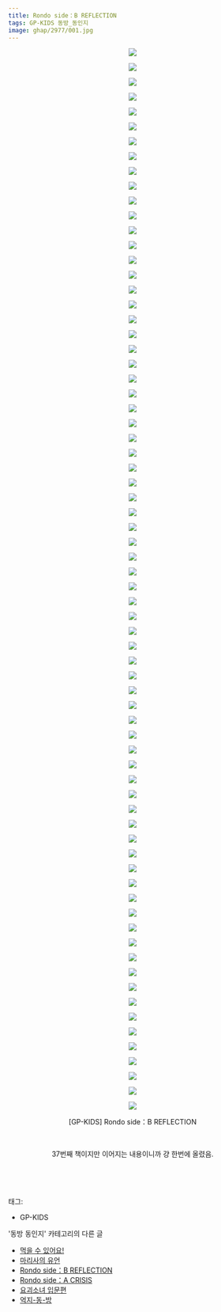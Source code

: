 ```yaml
---
title: Rondo side：B REFLECTION
tags: GP-KIDS 동방_동인지
image: ghap/2977/001.jpg
---
```

<div class="article">
<p style="text-align: center; clear: none; float: none;"><img src="{{ site.nasurl }}/ghap/2977/001.jpg"/></p>
<p style="text-align: center; clear: none; float: none;"><img src="{{ site.nasurl }}/ghap/2977/002.jpg"/></p>
<p style="text-align: center; clear: none; float: none;"><img src="{{ site.nasurl }}/ghap/2977/003.jpg"/></p>
<p style="text-align: center; clear: none; float: none;"><img src="{{ site.nasurl }}/ghap/2977/004.jpg"/></p>
<p style="text-align: center; clear: none; float: none;"><img src="{{ site.nasurl }}/ghap/2977/005.jpg"/></p>
<p style="text-align: center; clear: none; float: none;"><img src="{{ site.nasurl }}/ghap/2977/006.jpg"/></p>
<p style="text-align: center; clear: none; float: none;"><img src="{{ site.nasurl }}/ghap/2977/007.jpg"/></p>
<p style="text-align: center; clear: none; float: none;"><img src="{{ site.nasurl }}/ghap/2977/008.jpg"/></p>
<p style="text-align: center; clear: none; float: none;"><img src="{{ site.nasurl }}/ghap/2977/009.jpg"/></p>
<p style="text-align: center; clear: none; float: none;"><img src="{{ site.nasurl }}/ghap/2977/010.jpg"/></p>
<p style="text-align: center; clear: none; float: none;"><img src="{{ site.nasurl }}/ghap/2977/011.jpg"/></p>
<p style="text-align: center; clear: none; float: none;"><img src="{{ site.nasurl }}/ghap/2977/012.jpg"/></p>
<p style="text-align: center; clear: none; float: none;"><img src="{{ site.nasurl }}/ghap/2977/013.jpg"/></p>
<p style="text-align: center; clear: none; float: none;"><img src="{{ site.nasurl }}/ghap/2977/014.jpg"/></p>
<p style="text-align: center; clear: none; float: none;"><img src="{{ site.nasurl }}/ghap/2977/015.jpg"/></p>
<p style="text-align: center; clear: none; float: none;"><img src="{{ site.nasurl }}/ghap/2977/016.jpg"/></p>
<p style="text-align: center; clear: none; float: none;"><img src="{{ site.nasurl }}/ghap/2977/017.jpg"/></p>
<p style="text-align: center; clear: none; float: none;"><img src="{{ site.nasurl }}/ghap/2977/018.jpg"/></p>
<p style="text-align: center; clear: none; float: none;"><img src="{{ site.nasurl }}/ghap/2977/019.jpg"/></p>
<p style="text-align: center; clear: none; float: none;"><img src="{{ site.nasurl }}/ghap/2977/020.jpg"/></p>
<p style="text-align: center; clear: none; float: none;"><img src="{{ site.nasurl }}/ghap/2977/021.jpg"/></p>
<p style="text-align: center; clear: none; float: none;"><img src="{{ site.nasurl }}/ghap/2977/022.jpg"/></p>
<p style="text-align: center; clear: none; float: none;"><img src="{{ site.nasurl }}/ghap/2977/023.jpg"/></p>
<p style="text-align: center; clear: none; float: none;"><img src="{{ site.nasurl }}/ghap/2977/024.jpg"/></p>
<p style="text-align: center; clear: none; float: none;"><img src="{{ site.nasurl }}/ghap/2977/025.jpg"/></p>
<p style="text-align: center; clear: none; float: none;"><img src="{{ site.nasurl }}/ghap/2977/026.jpg"/></p>
<p style="text-align: center; clear: none; float: none;"><img src="{{ site.nasurl }}/ghap/2977/027.jpg"/></p>
<p style="text-align: center; clear: none; float: none;"><img src="{{ site.nasurl }}/ghap/2977/028.jpg"/></p>
<p style="text-align: center; clear: none; float: none;"><img src="{{ site.nasurl }}/ghap/2977/029.jpg"/></p>
<p style="text-align: center; clear: none; float: none;"><img src="{{ site.nasurl }}/ghap/2977/030.jpg"/></p>
<p style="text-align: center; clear: none; float: none;"><img src="{{ site.nasurl }}/ghap/2977/031.jpg"/></p>
<p style="text-align: center; clear: none; float: none;"><img src="{{ site.nasurl }}/ghap/2977/032.jpg"/></p>
<p style="text-align: center; clear: none; float: none;"><img src="{{ site.nasurl }}/ghap/2977/033.jpg"/></p>
<p style="text-align: center; clear: none; float: none;"><img src="{{ site.nasurl }}/ghap/2977/034.jpg"/></p>
<p style="text-align: center; clear: none; float: none;"><img src="{{ site.nasurl }}/ghap/2977/035.jpg"/></p>
<p style="text-align: center; clear: none; float: none;"><img src="{{ site.nasurl }}/ghap/2977/036.jpg"/></p>
<p style="text-align: center; clear: none; float: none;"><img src="{{ site.nasurl }}/ghap/2977/037.jpg"/></p>
<p style="text-align: center; clear: none; float: none;"><img src="{{ site.nasurl }}/ghap/2977/038.jpg"/></p>
<p style="text-align: center; clear: none; float: none;"><img src="{{ site.nasurl }}/ghap/2977/039.jpg"/></p>
<p style="text-align: center; clear: none; float: none;"><img src="{{ site.nasurl }}/ghap/2977/040.jpg"/></p>
<p style="text-align: center; clear: none; float: none;"><img src="{{ site.nasurl }}/ghap/2977/041.jpg"/></p>
<p style="text-align: center; clear: none; float: none;"><img src="{{ site.nasurl }}/ghap/2977/042.jpg"/></p>
<p style="text-align: center; clear: none; float: none;"><img src="{{ site.nasurl }}/ghap/2977/043.jpg"/></p>
<p style="text-align: center; clear: none; float: none;"><img src="{{ site.nasurl }}/ghap/2977/044.jpg"/></p>
<p style="text-align: center; clear: none; float: none;"><img src="{{ site.nasurl }}/ghap/2977/045.jpg"/></p>
<p style="text-align: center; clear: none; float: none;"><img src="{{ site.nasurl }}/ghap/2977/046.jpg"/></p>
<p style="text-align: center; clear: none; float: none;"><img src="{{ site.nasurl }}/ghap/2977/047.jpg"/></p>
<p style="text-align: center; clear: none; float: none;"><img src="{{ site.nasurl }}/ghap/2977/048.jpg"/></p>
<p style="text-align: center; clear: none; float: none;"><img src="{{ site.nasurl }}/ghap/2977/049.jpg"/></p>
<p style="text-align: center; clear: none; float: none;"><img src="{{ site.nasurl }}/ghap/2977/050.jpg"/></p>
<p style="text-align: center; clear: none; float: none;"><img src="{{ site.nasurl }}/ghap/2977/051.jpg"/></p>
<p style="text-align: center; clear: none; float: none;"><img src="{{ site.nasurl }}/ghap/2977/052.jpg"/></p>
<p style="text-align: center; clear: none; float: none;"><img src="{{ site.nasurl }}/ghap/2977/053.jpg"/></p>
<p style="text-align: center; clear: none; float: none;"><img src="{{ site.nasurl }}/ghap/2977/054.jpg"/></p>
<p style="text-align: center; clear: none; float: none;"><img src="{{ site.nasurl }}/ghap/2977/055.jpg"/></p>
<p style="text-align: center; clear: none; float: none;"><img src="{{ site.nasurl }}/ghap/2977/056.jpg"/></p>
<p style="text-align: center; clear: none; float: none;"><img src="{{ site.nasurl }}/ghap/2977/057.jpg"/></p>
<p style="text-align: center; clear: none; float: none;"><img src="{{ site.nasurl }}/ghap/2977/058.jpg"/></p>
<p style="text-align: center; clear: none; float: none;"><img src="{{ site.nasurl }}/ghap/2977/059.jpg"/></p>
<p style="text-align: center; clear: none; float: none;"><img src="{{ site.nasurl }}/ghap/2977/060.jpg"/></p>
<p style="text-align: center; clear: none; float: none;"><img src="{{ site.nasurl }}/ghap/2977/061.jpg"/></p>
<p style="text-align: center; clear: none; float: none;"><img src="{{ site.nasurl }}/ghap/2977/062.jpg"/></p>
<p style="text-align: center; clear: none; float: none;"><img src="{{ site.nasurl }}/ghap/2977/063.jpg"/></p>
<p style="text-align: center; clear: none; float: none;"><img src="{{ site.nasurl }}/ghap/2977/064.jpg"/></p>
<p style="text-align: center; clear: none; float: none;"><img src="{{ site.nasurl }}/ghap/2977/065.jpg"/></p>
<p style="text-align: center; clear: none; float: none;"><img src="{{ site.nasurl }}/ghap/2977/066.jpg"/></p>
<p style="text-align: center; clear: none; float: none;"><img src="{{ site.nasurl }}/ghap/2977/067.jpg"/></p>
<p style="text-align: center; clear: none; float: none;"><img src="{{ site.nasurl }}/ghap/2977/068.jpg"/></p>
<p style="text-align: center; clear: none; float: none;"><img src="{{ site.nasurl }}/ghap/2977/069.jpg"/></p>
<p style="text-align: center; clear: none; float: none;"><img src="{{ site.nasurl }}/ghap/2977/070.jpg"/></p>
<p style="text-align: center; clear: none; float: none;"><img src="{{ site.nasurl }}/ghap/2977/071.jpg"/></p>
<p style="text-align: center; clear: none; float: none;"><img src="{{ site.nasurl }}/ghap/2977/072.jpg"/></p>
<p style="text-align: center; clear: none; float: none;">[GP-KIDS] Rondo side：B REFLECTION</p>
<p style="text-align: center; clear: none; float: none;"><br/></p>
<p style="text-align: center; clear: none; float: none;">37번째 책이지만 이어지는 내용이니까 걍 한번에 올렸음.</p>
<p style="text-align: center; clear: none; float: none;"><br/></p>
<p><br/></p>
</div><div class="tagTrail">
<p>태그: </p>
<ul>
<li>GP-KIDS</li>
</ul>
</div><div class="another">
<p>'동방 동인지' 카테고리의 다른 글</p>
<ul>
<li><a href="/2016-12-22-ghap_2986">먹을 수 있어요!</a></li>
<li><a href="/2016-12-22-ghap_2981">마리사의 유언</a></li>
<li><a href="/2016-12-21-ghap_2977">Rondo side：B REFLECTION</a></li>
<li><a href="/2016-12-21-ghap_2976">Rondo side：A CRISIS</a></li>
<li><a href="/2016-12-21-ghap_2975">요괴소녀 입문편</a></li>
<li><a href="/2016-12-21-ghap_2974">억지-동-방</a></li>
</ul>
</div><div class="cb_module cb_fluid">
<div class="cb_wrt cb_profile">
</div><!-- commentList close -->
</div>